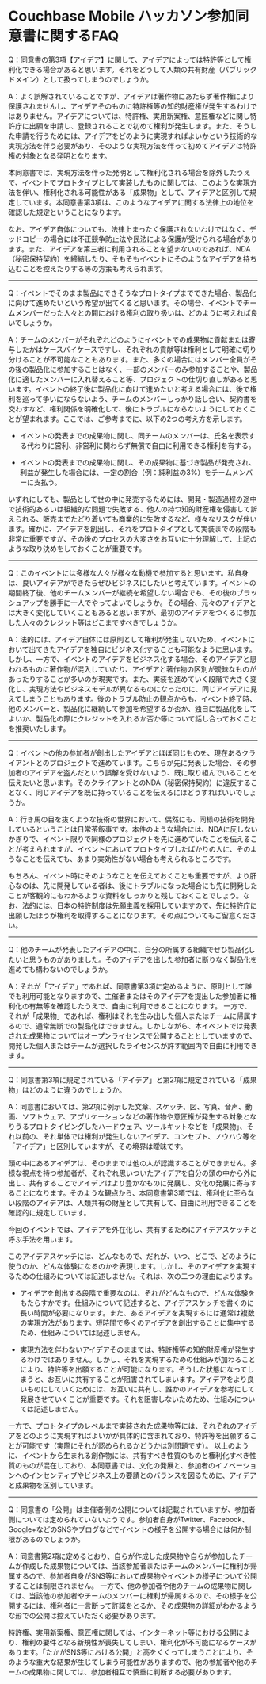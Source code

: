 # Couchbase Mobile ハッカソン参加同意書に関するFAQ

Q：同意書の第3項【アイデア】に関して、アイデアによっては特許等として権利化できる場合があると思います。それをどうして人類の共有財産（パブリックドメイン）として扱ってしまうのでしょうか。

A：よく誤解されていることですが、アイデアは著作物にあたらず著作権により保護されませんし、アイデアそのものに特許権等の知的財産権が発生するわけではありません。アイデアについては、特許権、実用新案権、意匠権などに関し特許庁に出願を申請し、登録されることで初めて権利が発生します。また、そうした申請を行うためには、アイデアをどのように実現すればよいかという技術的な実現方法を伴う必要があり、そのような実現方法を伴って初めてアイデアは特許権の対象となる発明となります。

本同意書では、実現方法を伴った発明として権利化される場合を除外したうえで、イベントでプロトタイプとして実装したものに関しては、このような実現方法を伴い、権利化される可能性がある「成果物」として、アイデアと区別して規定しています。本同意書第3項は、このようなアイデアに関する法律上の地位を確認した規定ということになります。

なお、アイデア自体についても、法律上まったく保護されないわけではなく、デッドコピーの場合には不正競争防止法や民法による保護が受けられる場合があります。また、アイデアを第三者に利用されることを望まないのであれば、NDA（秘密保持契約）を締結したり、そもそもイベントにそのようなアイデアを持ち込むことを控えたりする等の方策も考えられます。

---

Q：イベントでそのまま製品にできそうなプロトタイプまでできた場合、製品化に向けて進めたいという希望が出てくると思います。その場合、イベントでチームメンバーだった人々との間における権利の取り扱いは、どのように考えれば良いでしょうか。

A：チームのメンバーがそれぞれどのようにイベントでの成果物に貢献または寄与したかはケースバイケースですし、それぞれの貢献等は権利として明確に切り分けることが不可能なこともあります。また、多くの場合にはメンバー全員がその後の製品化に参加することはなく、一部のメンバーのみ参加することや、製品化に適したメンバーに入れ替えること等、プロジェクトの仕切り直しがあると思います。イベントの終了後に製品化に向けて進めたいと考える場合には、後で権利を巡って争いにならないよう、チームのメンバーしっかり話し合い、契約書を交わすなど、権利関係を明確化して、後にトラブルにならないようにしておくことが望まれます。ここでは、ご参考までに、以下の2つの考え方を示します。

* イベントの発表までの成果物に関し、同チームのメンバーは、氏名を表示する代わりに営利、非営利に関わらず無償で自由に利用できる権利を有する。

* イベントの発表までの成果物に関し、その成果物に基づき製品が発売され、利益が発生した場合には、一定の割合（例：純利益の3%）をチームメンバーに支払う。

いずれにしても、製品として世の中に発売するためには、開発・製造過程の途中で技術的あるいは組織的な問題で失敗する、他人の持つ知的財産権を侵害して訴えられる、販売までたどり着いても商業的に失敗するなど、様々なリスクが伴います。確かに、アイデアを創出し、それをプロトタイプとして実装までの段階も非常に重要ですが、その後のプロセスの大変さをお互いに十分理解して、上記のような取り決めをしておくことが重要です。

---

Q：このイベントには多様な人々が様々な動機で参加すると思います。私自身は、良いアイデアができたらぜひビジネスにしたいと考えています。イベントの期間終了後、他のチームメンバーが継続を希望しない場合でも、その後のブラッシュアップを勝手に一人でやってよいでしょうか。その場合、元々のアイデアとは大きく変化していくこともあると思いますが、最初のアイデアをつくるに参加した人々のクレジット等はどこまですべきでしょうか。

A：法的には、アイデア自体には原則として権利が発生しないため、イベントにおいて出てきたアイデアを独自にビジネス化することも可能なように思います。しかし、一方で、イベントのアイデアをビジネス化する場合、そのアイデアと思われるものに著作物が混入していたり、アイデアと著作物の区別が曖昧なものがあったりすることが多いのが現実です。また、実装を進めていく段階で大きく変化し、実現方法やビジネスモデルが異なるものになったのに、同じアイデアに見えてしまうこともあります。後のトラブル防止の観点からも、イベント終了時、他のメンバーと、製品化に継続して参加を希望するか否か、独自に製品化をしてよいか、製品化の際にクレジットを入れるか否か等について話し合っておくことを推奨いたします。

---

Q：イベントの他の参加者が創出したアイデアとほぼ同じものを、現在あるクライアントとのプロジェクトで進めています。こちらが先に発表した場合、その参加者のアイデアを盗んだという誤解を受けないよう、既に取り組んでいることを伝えたいと思います。そのクライアントとのNDA（秘密保持契約）に違反することなく、同じアイデアを既に持っていることを伝えるにはどうすればいいでしょうか。

A：行き馬の目を抜くような技術の世界において、偶然にも、同様の技術を開発しているということは日常茶飯事です。本件のような場合には、NDAに反しないかぎりで、イベント限りで同様のプロジェクトを先に進めていたことを伝えることが考えられますが、イベントにおいてプロトタイプしたばかりの人に、そのようなことを伝えても、あまり実効性がない場合も考えられるところです。

もちろん、イベント時にそのようなことを伝えておくことも重要ですが、より肝心なのは、先に開発している者は、後にトラブルになった場合にも先に開発したことが客観的にもわかるような資料をしっかりと残しておくことでしょう。なお、法的には、日本の特許制度は先願主義を採用していますので、先に特許庁に出願したほうが権利を取得することになります。その点についてもご留意ください。

---

Q：他のチームが発表したアイデアの中に、自分の所属する組織でぜひ製品化したいと思うものがありました。そのアイデアを出した参加者に断りなく製品化を進めても構わないのでしょうか。

A：それが「アイデア」であれば、同意書第3項に定めるように、原則として誰でも利用可能となりますので、主催者またはそのアイデアを提出した参加者に権利化の有無等を確認したうえで、自由に利用できることになります。
一方で、それが「成果物」であれば、権利はそれを生み出した個人またはチームに帰属するので、通常無断での製品化はできません。しかしながら、本イベントでは発表された成果物についてはオープンライセンスで公開することとしていますので、開発した個人またはチームが選択したライセンスが許す範囲内で自由に利用できます。

---

Q：同意書第3項に規定されている「アイデア」と第2項に規定されている「成果物」はどのように違うのでしょうか。

A：同意書においては、第2項に例示した文章、スケッチ、図、写真、音声、動画、ソフトウェア、アプリケーションなどの著作物や意匠権が発生する対象となりうるプロトタイピングしたハードウェア、ツールキットなどを「成果物」、それ以前の、それ単体では権利が発生しないアイデア、コンセプト、ノウハウ等を「アイデア」と区別していますが、その境界は曖昧です。

頭の中にあるアイデアは、そのままでは他の人が認識することができません。多様な視点を持つ参加者が、それぞれ思いついたアイデアを自分の頭の中から外に出し、共有することでアイデアはより豊かなものに発展し、文化の発展に寄与することになります。そのような観点から、本同意書第3項では、権利化に至らない段階のアイデアは、人類共有の財産として共有して、自由に利用できることを確認的に規定しています。

今回のイベントでは、アイデアを外在化し、共有するためにアイデアスケッチと呼ぶ手法を用います。

このアイデアスケッチには、どんなもので、だれが、いつ、どこで、どのように使うのか、どんな体験になるのかを表現します。しかし、そのアイデアを実現するための仕組みについては記述しません。それは、次の二つの理由によります。

* アイデアを創出する段階で重要なのは、それがどんなもので、どんな体験をもたらすかです。仕組みについて記述すると、アイデアスケッチを書くのに長い時間が必要になります。また、あるアイデアを実現するには通常は複数の実現方法があります。短時間で多くのアイデアを創出することに集中するため、仕組みについては記述しません。

* 実現方法を伴わないアイデアそのままでは、特許権等の知的財産権が発生するわけではありません。しかし、それを実現するための仕組みが加わることにより、特許等を出願することが可能になります。そうした状態になってしまうと、お互いに共有することが阻害されてしまいます。アイデアをより良いものにしていくためには、お互いに共有し、誰かのアイデアを参考にして発展させていくことが重要です。それを阻害しないためため、仕組みについては記述しません。

一方で、プロトタイプのレベルまで実装された成果物等には、それぞれのアイデアをどのように実現すればよいかが具体的に含まれており、特許等を出願することが可能です（実際にそれが認められるかどうかは別問題です）。
以上のように、イベントから生まれる創作物には、共有すべき性質のものと権利化すべき性質のものが混在しており、本同意書では、文化の発展と、参加者のイノベーションへのインセンティブやビジネス上の要請とのバランスを図るために、アイデアと成果物を区別しています。

---

Q：同意書の「公開」は主催者側の公開については記載されていますが、参加者側については定められていないようです。参加者自身がTwitter、Facebook、Google+などのSNSやブログなどでイベントの様子を公開する場合には何か制限があるのでしょうか。

A：同意書第2項に定めるとおり、自らが作成した成果物や自らが参加したチームが作成した成果物については、当該参加者またはチームのメンバーに権利が帰属するので、参加者自身がSNS等において成果物やイベントの様子について公開することは制限されません。
一方で、他の参加者や他のチームの成果物に関しては、当該他の参加者やチームのメンバーに権利が帰属するので、その様子を公開するには、権利者に一言断って許諾をとるか、その成果物の詳細がわかるような形での公開は控えていただく必要があります。

特許権、実用新案権、意匠権に関しては、インターネット等における公開により、権利の要件となる新規性が喪失してしまい、権利化が不可能になるケースがあります。「たかがSNS等における公開」と高をくくってしまうことにより、そのような重大な結果が生じてしまう可能性がありますので、他の参加者や他のチームの成果物に関しては、参加者相互で慎重に判断する必要があります。
